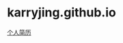 # karryjing.github.io
<a href="https://karryjing.github.io/Cai_Ruichu.pdf" target="_blank">个人简历</a>
